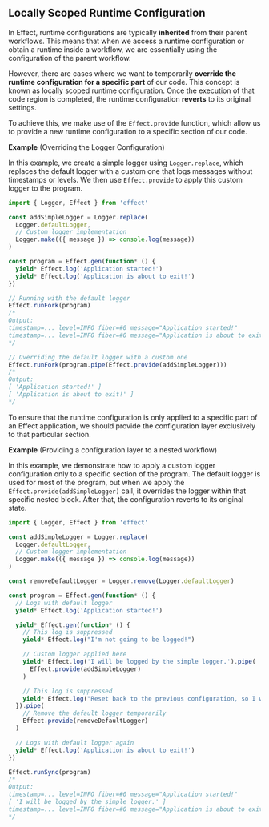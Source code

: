 ## Locally Scoped Runtime Configuration

In Effect, runtime configurations are typically **inherited** from their parent workflows.
This means that when we access a runtime configuration or obtain a runtime inside a workflow, we are essentially using the configuration of the parent workflow.

However, there are cases where we want to temporarily **override the runtime configuration for a specific part** of our code.
This concept is known as locally scoped runtime configuration.
Once the execution of that code region is completed, the runtime configuration **reverts** to its original settings.

To achieve this, we make use of the `Effect.provide` function, which allow us to provide a new runtime configuration to a specific section of our code.

**Example** (Overriding the Logger Configuration)

In this example, we create a simple logger using `Logger.replace`, which replaces the default logger with a custom one that logs messages without timestamps or levels. We then use `Effect.provide` to apply this custom logger to the program.

```ts twoslash
import { Logger, Effect } from 'effect'

const addSimpleLogger = Logger.replace(
  Logger.defaultLogger,
  // Custom logger implementation
  Logger.make(({ message }) => console.log(message))
)

const program = Effect.gen(function* () {
  yield* Effect.log('Application started!')
  yield* Effect.log('Application is about to exit!')
})

// Running with the default logger
Effect.runFork(program)
/*
Output:
timestamp=... level=INFO fiber=#0 message="Application started!"
timestamp=... level=INFO fiber=#0 message="Application is about to exit!"
*/

// Overriding the default logger with a custom one
Effect.runFork(program.pipe(Effect.provide(addSimpleLogger)))
/*
Output:
[ 'Application started!' ]
[ 'Application is about to exit!' ]
*/
```

To ensure that the runtime configuration is only applied to a specific part of an Effect application, we should provide the configuration layer exclusively to that particular section.

**Example** (Providing a configuration layer to a nested workflow)

In this example, we demonstrate how to apply a custom logger configuration only to a specific section of the program. The default logger is used for most of the program, but when we apply the `Effect.provide(addSimpleLogger)` call, it overrides the logger within that specific nested block. After that, the configuration reverts to its original state.

```ts twoslash
import { Logger, Effect } from 'effect'

const addSimpleLogger = Logger.replace(
  Logger.defaultLogger,
  // Custom logger implementation
  Logger.make(({ message }) => console.log(message))
)

const removeDefaultLogger = Logger.remove(Logger.defaultLogger)

const program = Effect.gen(function* () {
  // Logs with default logger
  yield* Effect.log('Application started!')

  yield* Effect.gen(function* () {
    // This log is suppressed
    yield* Effect.log("I'm not going to be logged!")

    // Custom logger applied here
    yield* Effect.log('I will be logged by the simple logger.').pipe(
      Effect.provide(addSimpleLogger)
    )

    // This log is suppressed
    yield* Effect.log("Reset back to the previous configuration, so I won't be logged.")
  }).pipe(
    // Remove the default logger temporarily
    Effect.provide(removeDefaultLogger)
  )

  // Logs with default logger again
  yield* Effect.log('Application is about to exit!')
})

Effect.runSync(program)
/*
Output:
timestamp=... level=INFO fiber=#0 message="Application started!"
[ 'I will be logged by the simple logger.' ]
timestamp=... level=INFO fiber=#0 message="Application is about to exit!"
*/
```
